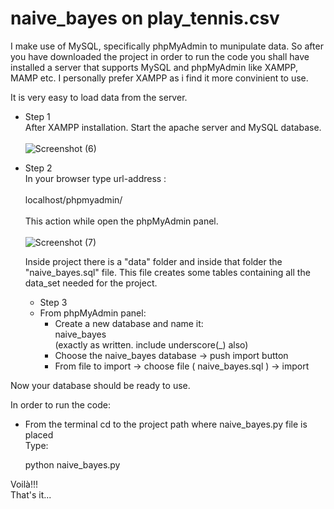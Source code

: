 ﻿# naive_bayes on play_tennis.csv 
 I make use of MySQL, specifically phpMyAdmin to munipulate data. So after you have downloaded the project in order to run the code you shall have installed a server that supports MySQL and phpMyAdmin like XAMPP, MAMP etc. I personally prefer XAMPP as i find it more convinient to use.

 It is very easy to load data from the server.<br> 
 - Step 1 <br/>
 After XAMPP installation. Start the apache server and MySQL database. <br/> <br/>
 ![Screenshot (6)](https://user-images.githubusercontent.com/109686747/184480651-c7da150f-5cab-40de-b3bc-d40f29f689da.png)
- Step 2 <br/>
  In your browser type url-address : <br/> <br/>
  localhost/phpmyadmin/ <br/> <br/>
  This action while open the phpMyAdmin panel. <br/> <br/>
  ![Screenshot (7)](https://user-images.githubusercontent.com/109686747/184489989-8f09840c-0198-4f15-95ac-1279c07f02c3.png)

   Inside project there is a "data" folder and inside that folder the "naive_bayes.sql" file. This file creates some tables containing all the data_set needed for the project.
   - Step 3
   - From phpMyAdmin panel:
      - Create a new database and name it: <br> 
         naive_bayes 
         <br> (exactly as written. include underscore(_) also) 
      - Choose the naive_bayes database -> push import button
      - From file to import -> choose file ( naive_bayes.sql ) -> import
 
 Now your database should be ready to use.
 
 In order to run the code: 
   - From the terminal cd to the project path where naive_bayes.py file is placed  
   Type:
   
     python naive_bayes.py <br/>
     
   Voilà!!!  
   That's it...
